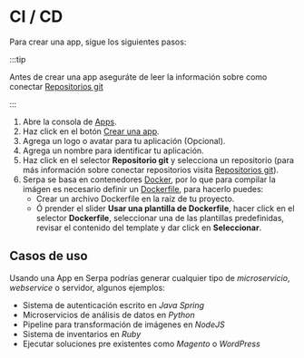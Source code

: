 # CI / CD

Para crear una app, sigue los siguientes pasos:

:::tip

Antes de crear una app aseguráte de leer la información sobre como conectar [Repositorios git](/docs/others/git-repos)

:::

1. Abre la consola de [Apps](https://beta.serpa.cloud/dashboard/projects/apps).
2. Haz click en el botón [Crear una app](https://beta.serpa.cloud/dashboard/projects/apps/create).
3. Agrega un logo o avatar para tu aplicación (Opcional).
4. Agrega un nombre para identificar tu aplicación.
5. Haz click en el selector **Repositorio git** y selecciona un repositorio (para más información sobre conectar repositorios visita [Repositorios git](/docs/apps/git-repos)).
6. Serpa se basa en contenedores [Docker](https://www.docker.com/), por lo que para compilar la imágen es necesario definir un [Dockerfile](https://docs.docker.com/engine/reference/builder/), para hacerlo puedes:
   - Crear un archivo Dockerfile en la raíz de tu proyecto.
   - Ó prender el slider **Usar una plantilla de Dockerfile**, hacer click en el selector **Dockerfile**, seleccionar una de las plantillas predefinidas, revisar el contenido del template y dar click en **Seleccionar**.

## Casos de uso

Usando una App en Serpa podrías generar cualquier tipo de _microservicio_, _webservice_ o servidor, algunos ejemplos:

- Sistema de autenticación escrito en _Java Spring_
- Microservicios de análisis de datos en _Python_
- Pipeline para transformación de imágenes en _NodeJS_
- Sistema de inventarios en _Ruby_
- Ejecutar soluciones pre existentes como _Magento_ o _WordPress_
